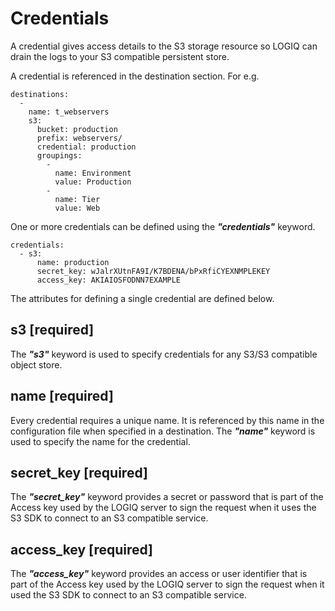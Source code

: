 # Credentials

A credential gives access details to the S3 storage resource so LOGIQ can drain the logs to your S3 compatible persistent store.

A credential is referenced in the destination section. For e.g.

```
destinations:
  -
    name: t_webservers
    s3:
      bucket: production
      prefix: webservers/
      credential: production
      groupings:
        -
          name: Environment
          value: Production
        -
          name: Tier
          value: Web
```

One or more credentials can be defined using the _**"credentials"**_ keyword.&#x20;

```
credentials:
  - s3:
      name: production
      secret_key: wJalrXUtnFA9I/K7BDENA/bPxRfiCYEXNMPLEKEY
      access_key: AKIAIOSFODNN7EXAMPLE
```

The attributes for defining a single credential are defined below.

## s3 \[required]

The _**"s3"**_ keyword is used to specify credentials for any S3/S3 compatible object store.

## name \[required]

Every credential requires a unique name. It is referenced by this name in the configuration file when specified in a destination. The _**"name"**_ keyword is used to specify the name for the credential.

## secret\_key \[required]

The _**"secret\_key"**_ keyword provides a secret or password that is part of the Access key used by the LOGIQ server to sign the request when it uses the S3 SDK to connect to an S3 compatible service.

## access\_key \[required]

The _**"access\_key"**_ keyword provides an access or user identifier that is part of the Access key used by the LOGIQ server to sign the request when it used the S3 SDK to connect to an S3 compatible service.


